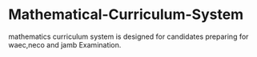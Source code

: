 # Mathematical-Curriculum-System
mathematics curriculum system is designed for candidates preparing for waec,neco and jamb Examination.
